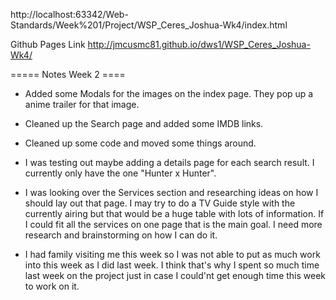http://localhost:63342/Web-Standards/Week%201/Project/WSP_Ceres_Joshua-Wk4/index.html

Github Pages Link
http://jmcusmc81.github.io/dws1/WSP_Ceres_Joshua-Wk4/

===== Notes Week 2 ====
- Added some Modals for the images on the index page. They pop up a anime trailer for that image.

- Cleaned up the Search page and added some IMDB links.

- Cleaned up some code and moved some things around.

- I was testing out maybe adding a details page for each search result. I currently only have the one "Hunter x Hunter".

- I was looking over the Services section and researching ideas on how I should lay out that page. I may try to do a TV Guide style
  with the currently airing but that would be a huge table with lots of information. If I could fit all the services on one page that
  is the main goal. I need more research and brainstorming on how I can do it.

- I had family visiting me this week so I was not able to put as much work into this week as I did last week. I think that's why I spent so much
  time last week on the project just in case I could'nt get enough time this week to work on it.

